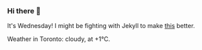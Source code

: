 ### Hi there :wave:

It's Wednesday! I might be fighting with Jekyll to make [this](https://swissclubto.github.io) better.

Weather in Toronto: cloudy, at +1°C.
